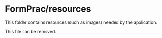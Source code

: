 # FormPrac/resources

This folder contains resources (such as images) needed by the application. 

This file can be removed.
